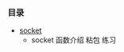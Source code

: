 ### 目录 ###
- [socket](https://github.com/liuxingrichu/python_lesson_notes/blob/master/network/day001.md)
	- socket 函数介绍 粘包 练习